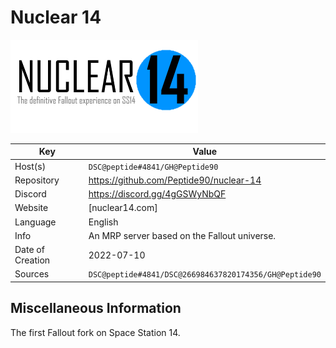 # Nuclear 14

<img src="logo.png" width=300>

| Key  | Value |
| ------------- | ------------- |
| Host(s) | `DSC@peptide#4841/GH@Peptide90` |
| Repository  | https://github.com/Peptide90/nuclear-14 |
| Discord  | https://discord.gg/4gGSWyNbQF |
| Website | [nuclear14.com]
| Language | English |
| Info | An MRP server based on the Fallout universe. |
| Date of Creation | 2022-07-10 |
| Sources | `DSC@peptide#4841/DSC@266984637820174356/GH@Peptide90` |

## Miscellaneous Information
The first Fallout fork on Space Station 14.